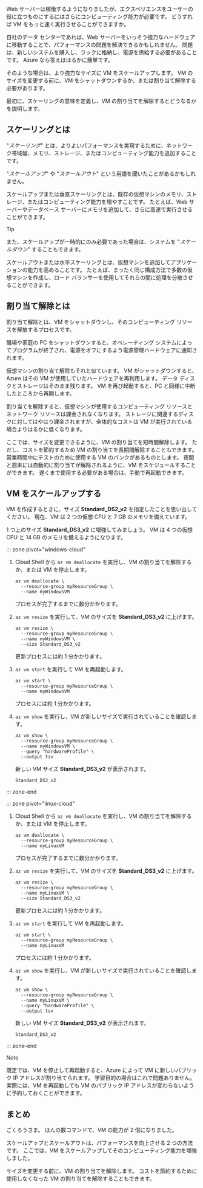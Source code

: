 Web サーバーは稼働するようになりましたが、エクスペリエンスをユーザーの役に立つものにするにはさらにコンピューティング能力が必要です。 どうすれば VM をもっと速く実行させることができますか。

自社のデータ センターであれば、Web サーバーをいっそう強力なハードウェアに移動することで、パフォーマンスの問題を解決できるかもしれません。 問題は、新しいシステムを購入し、ラックに格納し、電源を供給する必要があることです。 Azure なら答えははるかに簡単です。

そのような場合は、より強力なサイズに VM をスケールアップします。 VM のサイズを変更する前に、VM をシャットダウンするか、または割り当て解除する必要があります。

最初に、スケーリングの意味を定義し、VM の割り当てを解除するとどうなるかを説明します。

## <a name="what-is-scale"></a>スケーリングとは

"_スケーリング_" とは、よりよいパフォーマンスを実現するために、ネットワーク帯域幅、メモリ、ストレージ、またはコンピューティング能力を追加することです。  

"_スケールアップ_" や "_スケールアウト_" という用語を聞いたことがあるかもしれません。

スケールアップまたは垂直スケーリングとは、既存の仮想マシンのメモリ、ストレージ、またはコンピューティング能力を増やすことです。 たとえば、Web サーバーやデータベース サーバーにメモリを追加して、さらに高速で実行させることができます。

> [!TIP]
> また、スケールアップが一時的にのみ必要であった場合は、システムを "_スケールダウン_" することもできます。

スケールアウトまたは水平スケーリングとは、仮想マシンを追加してアプリケーションの能力を高めることです。 たとえば、まったく同じ構成方法で多数の仮想マシンを作成し、ロード バランサーを使用してそれらの間に処理を分散させることができます。

## <a name="what-is-deallocation"></a>割り当て解除とは

割り当て解除とは、VM をシャットダウンし、そのコンピューティング リソースを解放するプロセスです。

職場や家庭の PC をシャットダウンすると、オペレーティング システムによってプログラムが終了され、電源をオフにするよう電源管理ハードウェアに通知されます。

仮想マシンの割り当て解除もそれと似ています。 VM がシャットダウンすると、Azure はその VM が使用していたハードウェアを再利用します。 データ ディスクとストレージはそのまま残ります。 VM を再び起動すると、PC と同様に中断したところから再開します。

割り当てを解除すると、仮想マシンが使用するコンピューティング リソースとネットワーク リソースは課金されなくなります。 ストレージに関連するディスクに対してはやはり課金されますが、全体的なコストは VM が実行されている場合よりはるかに低くなります。

ここでは、サイズを変更できるように、VM の割り当てを短時間解除します。 ただし、コストを節約するため VM の割り当てを長期間解除することもできます。 営業時間中にテストのために使用する VM のバンクがあるものとします。 夜間と週末には自動的に割り当てが解除されるように、VM をスケジュールすることができます。 遅くまで使用する必要がある場合は、手動で再起動できます。

## <a name="scale-up-your-vm"></a>VM をスケールアップする

VM を作成するときに、サイズ **Standard_DS2_v2** を指定したことを思い出してください。 現在、VM は 2 つの仮想 CPU と 7 GB のメモリを備えています。

1 つ上のサイズ **Standard_DS3_v2** に増強してみましょう。 VM は 4 つの仮想 CPU と 14 GB のメモリを備えるようになります。

::: zone pivot="windows-cloud"

1. Cloud Shell から `az vm deallocate` を実行し、VM の割り当てを解除するか、または VM を停止します。

    ```azurecli
    az vm deallocate \
      --resource-group myResourceGroup \
      --name myWindowsVM
    ```
    プロセスが完了するまでに数分かかります。
1. `az vm resize` を実行して、VM のサイズを **Standard_DS3_v2** に上げます。

    ```azurecli
    az vm resize \
      --resource-group myResourceGroup \
      --name myWindowsVM \
      --size Standard_DS3_v2
    ```
    更新プロセスには約 1 分かかります。
1. `az vm start` を実行して VM を再起動します。

    ```azurecli
    az vm start \
      --resource-group myResourceGroup \
      --name myWindowsVM
    ```
    プロセスには約 1 分かかります。
1. `az vm show` を実行し、VM が新しいサイズで実行されていることを確認します。

    ```azurecli
    az vm show \
      --resource-group myResourceGroup \
      --name myWindowsVM \
      --query "hardwareProfile" \
      --output tsv
    ```
    新しい VM サイズ **Standard_DS3_v2** が表示されます。
    ```console
    Standard_DS3_v2
    ```

::: zone-end

::: zone pivot="linux-cloud"

1. Cloud Shell から `az vm deallocate` を実行し、VM の割り当てを解除するか、または VM を停止します。

    ```azurecli
    az vm deallocate \
      --resource-group myResourceGroup \
      --name myLinuxVM
    ```
    プロセスが完了するまでに数分かかります。
1. `az vm resize` を実行して、VM のサイズを **Standard_DS3_v2** に上げます。

    ```azurecli
    az vm resize \
      --resource-group myResourceGroup \
      --name myLinuxVM \
      --size Standard_DS3_v2
    ```
    更新プロセスには約 1 分かかります。
1. `az vm start` を実行して VM を再起動します。

    ```azurecli
    az vm start \
      --resource-group myResourceGroup \
      --name myLinuxVM
    ```
    プロセスには約 1 分かかります。
1. `az vm show` を実行し、VM が新しいサイズで実行されていることを確認します。

    ```azurecli
    az vm show \
      --resource-group myResourceGroup \
      --name myLinuxVM \
      --query "hardwareProfile" \
      --output tsv
    ```
    新しい VM サイズ **Standard_DS3_v2** が表示されます。
    ```console
    Standard_DS3_v2
    ```

::: zone-end

> [!NOTE]
> 既定では、VM を停止して再起動すると、Azure によって VM に新しいパブリック IP アドレスが割り当てられます。 学習目的の場合はこれで問題ありません。 実際には、VM を再起動しても VM のパブリック IP アドレスが変わらないように予約しておくことができます。

## <a name="summary"></a>まとめ

ごくろうさま。 ほんの数コマンドで、VM の能力が 2 倍になりました。

スケールアップとスケールアウトは、パフォーマンスを向上させる 2 つの方法です。 ここでは、VM をスケールアップしてそのコンピューティング能力を増強しました。

サイズを変更する前に、VM の割り当てを解除します。 コストを節約するために使用しなくなった VM の割り当てを解除することもできます。